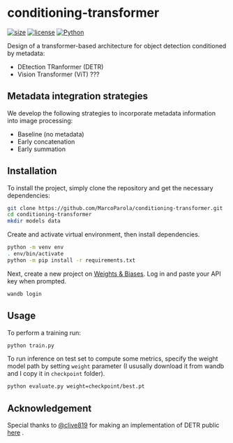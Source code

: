 # conditioning-transformer

[![size](https://img.shields.io/github/languages/code-size/MarcoParola/conditioning-transformer?style=plastic)]()
[![license](https://img.shields.io/static/v1?label=OS&message=Linux&color=green&style=plastic)]()
[![Python](https://img.shields.io/static/v1?label=Python&message=3.10&color=blue&style=plastic)]()


Design of a transformer-based architecture for object detection conditioned by metadata:
- DEtection TRanformer (DETR)
- Vision Transformer (ViT) ???

## **Metadata integration strategies**

We develop the following strategies to incorporate metadata information into image processing:
- Baseline (no metadata)
- Early concatenation
- Early summation


## **Installation**

To install the project, simply clone the repository and get the necessary dependencies:
```sh
git clone https://github.com/MarcoParola/conditioning-transformer.git
cd conditioning-transformer
mkdir models data
```

Create and activate virtual environment, then install dependencies. 
```sh
python -m venv env
. env/bin/activate
python -m pip install -r requirements.txt 
```

Next, create a new project on [Weights & Biases](https://wandb.ai/site). Log in and paste your API key when prompted.
```sh
wandb login 
```

## **Usage**



To perform a training run:
```sh
python train.py
```

To run inference on test set to compute some metrics, specify the weight model path by setting `weight` parameter (I ususally download it from wandb and I copy it in `checkpoint` folder).
```sh
python evaluate.py weight=checkpoint/best.pt
```

## Acknowledgement
Special thanks to [@clive819](https://github.com/clive819) for making an implementation of DETR public [here](https://github.com/clive819/Modified-DETR) .
